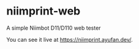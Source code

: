# niimprint-web

A simple Niimbot D11/D110 web tester

You can see it live at https://niimprint.ayufan.dev/.
